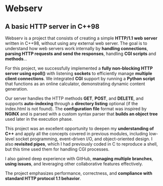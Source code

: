 # Webserv
## A basic HTTP server in C++98

Webserv is a project that consists of creating a simple **HTTP/1.1 web server** written in C++98, without using any external web server. The goal is to understand how web servers work internally by **handling connections**, **parsing HTTP requests and send the responses**, handling **CGI scripts** and **methods**...

For this project, we successfully implemented a **fully non-blocking HTTP server using epoll()** with listening **sockets** to efficiently manage **multiple client connections**. We integrated **CGI** support by running a **Python script** that functions as an online calculator, demonstrating dynamic content generation.

Our server handles the HTTP methods **GET**, **POST**, and **DELETE**, and supports **auto-indexing** through a **directory listing** optional (if the index.html is not found). The **configuration file** format was inspired by **NGINX** and is parsed with a custom syntax parser that **builds an object tree** used later in the execution phase.

This project was an excellent opportunity to deepen my **understanding of C++** and apply all the concepts covered in previous modules, including low-level socket programming, event-driven I/O, and object-oriented design. I also **revisited pipes**, which I had previously coded in C to reproduce a shell, but this time used them for handling CGI processes.

I also gained deep experience with GitHub, **managing multiple branches**, **using issues**, and leveraging other collaborative features effectively.

The project emphasizes performance, correctness, and **compliance with standard HTTP protocol 1.1 behavior**.
